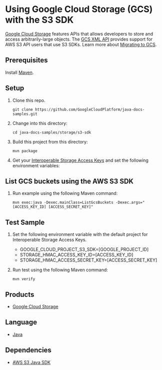 # Using Google Cloud Storage (GCS) with the S3 SDK

[Google Cloud Storage][1] features APIs that allows developers to store and access arbitrarily-large
objects. The [GCS XML API][5] provides support for AWS S3 API users that use S3 SDKs.
Learn more about [Migrating to GCS][6].

## Prerequisites

Install [Maven](http://maven.apache.org/).

## Setup

1. Clone this repo.

   ```
   git clone https://github.com/GoogleCloudPlatform/java-docs-samples.git
   ```

1. Change into this directory:

   ```
   cd java-docs-samples/storage/s3-sdk
   ```

1. Build this project from this directory:

   ```
   mvn package
   ```

1. Get your [Interoperable Storage Access Keys][3] and set the following environment variables:

## List GCS buckets using the AWS S3 SDK

1. Run example using the following Maven command:

   ```
   mvn exec:java -Dexec.mainClass=ListGcsBuckets -Dexec.args="[ACCESS_KEY_ID] [ACCESS_SECRET_KEY]"
   ```

## Test Sample

1. Set the following environment variable with the default project for Interoperable Storage Access Keys.

   * GOOGLE_CLOUD_PROJECT_S3_SDK=[GOOGLE_PROJECT_ID]
   * STORAGE_HMAC_ACCESS_KEY_ID=[ACCESS_KEY_ID]
   * STORAGE_HMAC_ACCESS_SECRET_KEY=[ACCESS_SECRET_KEY]

1. Run test using the following Maven command:

   ```
   mvn verify
   ```

## Products
- [Google Cloud Storage][2]

## Language
- [Java][2]

## Dependencies
- [AWS S3 Java SDK][4]

[1]: https://cloud.google.com/storage
[2]: https://java.com
[3]: https://cloud.google.com/storage/docs/migrating#keys
[4]: https://mvnrepository.com/artifact/com.amazonaws/aws-java-sdk-s3
[5]: https://cloud.google.com/storage/docs/xml-api/overview
[6]: https://cloud.google.com/storage/docs/migrating
